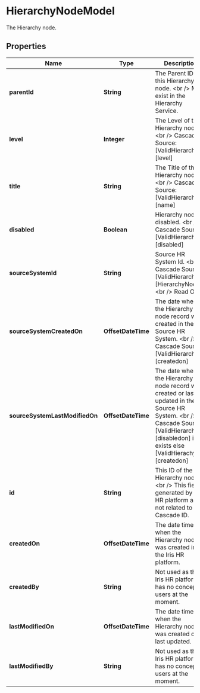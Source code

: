 

# HierarchyNodeModel

The Hierarchy node.

## Properties

| Name | Type | Description | Notes |
|------------ | ------------- | ------------- | -------------|
|**parentId** | **String** | The Parent ID of this Hierarchy node. &lt;br /&gt;  Must exist in the Hierarchy Service. |  [optional] |
|**level** | **Integer** | The Level of the Hierarchy node. &lt;br /&gt;  Cascade Source: [ValidHierarchyX].[level] |  [optional] |
|**title** | **String** | The Title of this Hierarchy node. &lt;br /&gt;  Cascade Source: [ValidHierarchyX].[name] |  [optional] |
|**disabled** | **Boolean** | Hierarchy node is disabled. &lt;br /&gt;  Cascade Source: [ValidHierarchyX].[disabled] |  [optional] |
|**sourceSystemId** | **String** | Source HR System Id. &lt;br /&gt;  Cascade Source: [ValidHierarchyX].[HierarchyNode] &lt;br /&gt;  Read Only |  [optional] [readonly] |
|**sourceSystemCreatedOn** | **OffsetDateTime** | The date when the Hierarchy node record was created in the Source HR System. &lt;br /&gt;  Cascade Source: [ValidHierarchyX].[createdon] |  [optional] [readonly] |
|**sourceSystemLastModifiedOn** | **OffsetDateTime** | The date when the Hierarchy node record was created or last updated in the Source HR System. &lt;br /&gt;  Cascade Source: [ValidHierarchyX].[disabledon] if exists else [ValidHierachyX].[createdon] |  [optional] [readonly] |
|**id** | **String** | This ID of the Hierarchy node. &lt;br /&gt;  This field is generated by Iris HR platform and not related to the Cascade ID. |  [optional] |
|**createdOn** | **OffsetDateTime** | The date time when the Hierarchy node was created in the Iris HR platform. |  [optional] |
|**createdBy** | **String** | Not used as the Iris HR platform has no concept of users at the moment. |  [optional] |
|**lastModifiedOn** | **OffsetDateTime** | The date time when the Hierarchy node was created or last updated. |  [optional] |
|**lastModifiedBy** | **String** | Not used as the Iris HR platform has no concept of users at the moment. |  [optional] |



